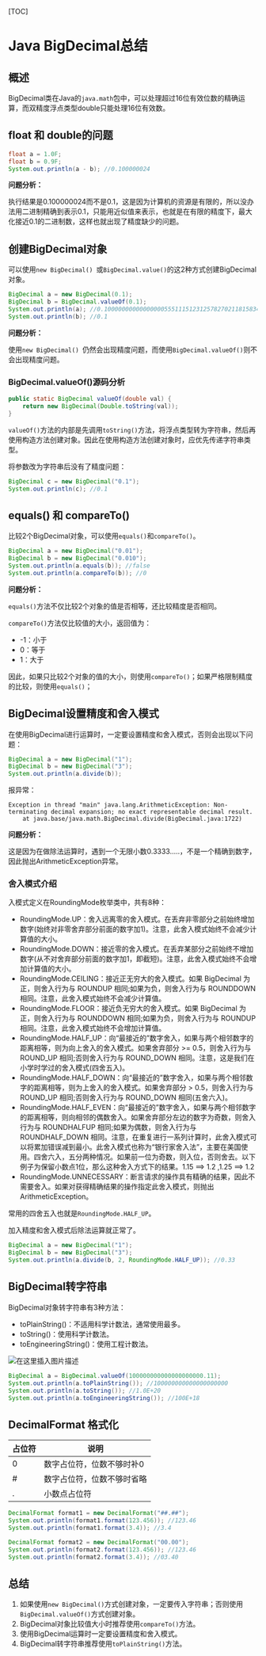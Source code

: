 [TOC]

# Java BigDecimal总结

## 概述

BigDecimal类在Java的`java.math`包中，可以处理超过16位有效位数的精确运算，而双精度浮点类型double只能处理16位有效数。



## float 和 double的问题

```java
float a = 1.0F;
float b = 0.9F;
System.out.println(a - b); //0.100000024
```

**问题分析：**

执行结果是0.100000024而不是0.1，这是因为计算机的资源是有限的，所以没办法用二进制精确到表示0.1，只能用近似值来表示，也就是在有限的精度下，最大化接近0.1的二进制数，这样也就出现了精度缺少的问题。



## 创建BigDecimal对象

可以使用`new BigDecimal() `或`BigDecimal.value()`的这2种方式创建BigDecimal对象。

```java
BigDecimal a = new BigDecimal(0.1);
BigDecimal b = BigDecimal.valueOf(0.1);
System.out.println(a); //0.1000000000000000055511151231257827021181583404541015625
System.out.println(b); //0.1
```

**问题分析：**

使用`new BigDecimal() `仍然会出现精度问题，而使用`BigDecimal.valueOf()`则不会出现精度问题。

### BigDecimal.valueOf()源码分析

```java
public static BigDecimal valueOf(double val) {
    return new BigDecimal(Double.toString(val));
}
```

`valueOf()`方法的内部是先调用`toString()`方法，将浮点类型转为字符串，然后再使用构造方法创建对象。因此在使用构造方法创建对象时，应优先传递字符串类型。

将参数改为字符串后没有了精度问题：

```java
BigDecimal c = new BigDecimal("0.1");
System.out.println(c); //0.1
```



## equals() 和 compareTo()

比较2个BigDecimal对象，可以使用`equals()`和`compareTo()`。

```java
BigDecimal a = new BigDecimal("0.01");
BigDecimal b = new BigDecimal("0.010");
System.out.println(a.equals(b)); //false
System.out.println(a.compareTo(b)); //0
```

**问题分析：**

`equals()`方法不仅比较2个对象的值是否相等，还比较精度是否相同。

`compareTo()`方法仅比较值的大小，返回值为：

- -1：小于
- 0：等于
- 1：大于

因此，如果只比较2个对象的值的大小，则使用`compareTo()`；如果严格限制精度的比较，则使用`equals()`；



## BigDecimal设置精度和舍入模式

在使用BigDecimal进行运算时，一定要设置精度和舍入模式，否则会出现以下问题：

```java
BigDecimal a = new BigDecimal("1");
BigDecimal b = new BigDecimal("3");
System.out.println(a.divide(b));
```

报异常：

```
Exception in thread "main" java.lang.ArithmeticException: Non-terminating decimal expansion; no exact representable decimal result.
	at java.base/java.math.BigDecimal.divide(BigDecimal.java:1722)
```

**问题分析：**

这是因为在做除法运算时，遇到一个无限小数0.3333.....，不是一个精确到数字，因此抛出ArithmeticException异常。

### 舍入模式介绍

入模式定义在RoundingMode枚举类中，共有8种：

- RoundingMode.UP：舍入远离零的舍入模式。在丢弃非零部分之前始终增加数字(始终对非零舍弃部分前面的数字加1)。注意，此舍入模式始终不会减少计算值的大小。
- RoundingMode.DOWN：接近零的舍入模式。在丢弃某部分之前始终不增加数字(从不对舍弃部分前面的数字加1，即截短)。注意，此舍入模式始终不会增加计算值的大小。
- RoundingMode.CEILING：接近正无穷大的舍入模式。如果 BigDecimal 为正，则舍入行为与 ROUNDUP 相同;如果为负，则舍入行为与 ROUNDDOWN 相同。注意，此舍入模式始终不会减少计算值。
- RoundingMode.FLOOR：接近负无穷大的舍入模式。如果 BigDecimal 为正，则舍入行为与 ROUNDDOWN 相同;如果为负，则舍入行为与 ROUNDUP 相同。注意，此舍入模式始终不会增加计算值。
- RoundingMode.HALF_UP：向“最接近的”数字舍入，如果与两个相邻数字的距离相等，则为向上舍入的舍入模式。如果舍弃部分 >= 0.5，则舍入行为与 ROUND_UP 相同;否则舍入行为与 ROUND_DOWN 相同。注意，这是我们在小学时学过的舍入模式(四舍五入)。
- RoundingMode.HALF_DOWN：向“最接近的”数字舍入，如果与两个相邻数字的距离相等，则为上舍入的舍入模式。如果舍弃部分 > 0.5，则舍入行为与 ROUND_UP 相同;否则舍入行为与 ROUND_DOWN 相同(五舍六入)。
- RoundingMode.HALF_EVEN：向“最接近的”数字舍入，如果与两个相邻数字的距离相等，则向相邻的偶数舍入。如果舍弃部分左边的数字为奇数，则舍入行为与 ROUNDHALFUP 相同;如果为偶数，则舍入行为与 ROUNDHALF_DOWN 相同。注意，在重复进行一系列计算时，此舍入模式可以将累加错误减到最小。此舍入模式也称为“银行家舍入法”，主要在美国使用。四舍六入，五分两种情况。如果前一位为奇数，则入位，否则舍去。以下例子为保留小数点1位，那么这种舍入方式下的结果。1.15 ==> 1.2 ,1.25 ==> 1.2
- RoundingMode.UNNECESSARY：断言请求的操作具有精确的结果，因此不需要舍入。如果对获得精确结果的操作指定此舍入模式，则抛出ArithmeticException。

常用的四舍五入也就是`RoundingMode.HALF_UP`。

加入精度和舍入模式后除法运算就正常了。

```java
BigDecimal a = new BigDecimal("1");
BigDecimal b = new BigDecimal("3");
System.out.println(a.divide(b, 2, RoundingMode.HALF_UP)); //0.33
```



## BigDecimal转字符串

BigDecimal对象转字符串有3种方法：

- toPlainString()：不适用科学计数法，通常使用最多。
- toString()：使用科学计数法。
- toEngineeringString()：使用工程计数法。

![在这里插入图片描述](https://img-blog.csdnimg.cn/872b9b7872c34eb8a0f7edd8e3b166e8.png)

```java
BigDecimal a = BigDecimal.valueOf(100000000000000000000.11);
System.out.println(a.toPlainString()); //100000000000000000000
System.out.println(a.toString()); //1.0E+20
System.out.println(a.toEngineeringString()); //100E+18
```



## DecimalFormat 格式化

| 占位符 | 说明                       |
| ------ | -------------------------- |
| 0      | 数字占位符，位数不够时补0  |
| #      | 数字占位符，位数不够时省略 |
| .      | 小数点占位符               |

```java
DecimalFormat format1 = new DecimalFormat("##.##");
System.out.println(format1.format(123.456)); //123.46
System.out.println(format1.format(3.4)); //3.4

DecimalFormat format2 = new DecimalFormat("00.00");
System.out.println(format2.format(123.456)); //123.46
System.out.println(format2.format(3.4)); //03.40
```



## 总结

1. 如果使用`new BigDecimal()`方式创建对象，一定要传入字符串；否则使用`BigDecimal.valueOf()`方式创建对象。
2. BigDecimal对象比较值大小时推荐使用`compareTo()`方法。
3. 使用BigDecimal运算时一定要设置精度和舍入模式。
4. BigDecimal转字符串推荐使用`toPlainString()`方法。




